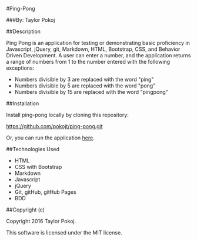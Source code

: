 #Ping-Pong

###By: Taylor Pokoj

##Description

Ping Pong is an application for testing or demonstrating basic proficiency in Javascript, jQuery, git, Markdown, HTML, Bootstrap, CSS, and Behavior Driven Development. A user can enter a number, and the application returns a range of numbers from 1 to the number entered with the following exceptions:

- Numbers divisible by 3 are replaced with the word "ping"
- Numbers divisible by 5 are replaced with the word "pong"
- Numbers divisible by 15 are replaced with the word "pingpong"

##Installation

Install ping-pong locally by cloning this repository:

https://github.com/pokojt/ping-pong.git

Or, you can run the application [here](http://pokojt.github.io/ping-pong).

##Technologies Used

- HTML
- CSS with Bootstrap
- Markdown
- Javascript
- jQuery
- Git, gitHub, gitHub Pages
- BDD

##Copyright (c)

 Copyright 2016 Taylor Pokoj.

 This software is licensed under the MIT license.
